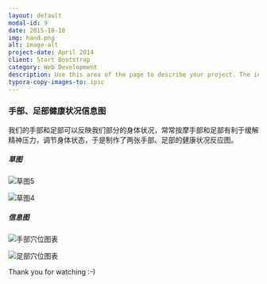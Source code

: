 ```yaml
---
layout: default
modal-id: 9
date: 2015-10-18
img: hand.png
alt: image-alt
project-date: April 2014
client: Start Bootstrap
category: Web Development
description: Use this area of the page to describe your project. The icon above is part of a free icon set by <a href="https://sellfy.com/p/8Q9P/jV3VZ/">Flat Icons</a>. On their website, you can download their free set with 16 icons, or you can purchase the entire set with 146 icons for only $12!
typora-copy-images-to: ipic
---
```


### 手部、足部健康状况信息图



我们的手部和足部可以反映我们部分的身体状况，常常按摩手部和足部有利于缓解精神压力，调节身体状态，于是制作了两张手部、足部的健康状况反应图。



##### 草图



![草图5](http://ww3.sinaimg.cn/large/006tNbRwgy1ff883b12hej30jq0dy41z.jpg)



![草图4](http://ww3.sinaimg.cn/large/006tNbRwgy1ff883jdveoj30jq0dyad7.jpg)



##### 信息图

![手部穴位图表](http://ww3.sinaimg.cn/large/006tNbRwgy1ff8850rml1j30jq0j4qal.jpg)



![足部穴位图表](http://ww1.sinaimg.cn/large/006tNbRwgy1ff8855ns6xj30jq0ms7bz.jpg)







Thank you for watching  :-)